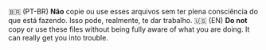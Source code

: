 🇧🇷 (PT-BR) **Não** copie ou use esses arquivos sem ter plena consciência do que está fazendo. Isso pode, realmente, te dar trabalho.
🇺🇸 (EN) **Do not** copy or use these files without being fully aware of what you are doing. It can really get you into trouble.
